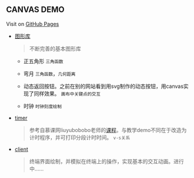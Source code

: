 ## CANVAS DEMO

Visit on [GitHub Pages](https://17forever.github.io/canvas-demo/)

- [图形库](https://17forever.github.io/canvas-demo/graphics-library)

  > 不断完善的基本图形库

  - 正五角形 `三角函数`

  - 弯月 `三角函数`，`几何距离`

  - 动态返回按钮。之前在别的网站看到用svg制作的动态按钮，用canvas实现了同样效果。 `画布中关键点的交互`

  - 时钟 `时钟刻度绘制`

- [timer](https://17forever.github.io/canvas-demo/timer/)
    
  > 参考自慕课网liuyubobobo老师的[课程](http://www.imooc.com/learn/133)。与教学demo不同在于改造为计时程序，并可打印分段计时时间。 `v-s关系`

- [client](https://17forever.github.io/canvas-demo/client/)

  > 终端界面绘制，并模拟在终端上的操作，实现基本的交互动画。进行中……
